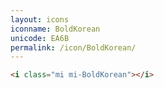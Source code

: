 ```yaml
---
layout: icons
iconname: BoldKorean
unicode: EA6B
permalink: /icon/BoldKorean/
---
```


``` html
<i class="mi mi-BoldKorean"></i>
```
